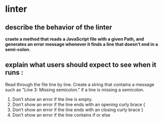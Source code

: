 # linter
## describe the behavior of the linter
**craete a method that reads a JavaScript file with a given Path, and generates an error message whenever it finds a line that doesn’t end in a semi-colon.**
## explain what users should expect to see when it runs :
Read through the file line by line. Create a string that contains a message such as "Line 3: Missing semicolon." if a line is missing a semicolon.<br />
1. Don’t show an error if the line is empty.<br />
2. Don’t show an error if the line ends with an opening curly brace {<br />
3. Don’t show an error if the line ends with an closing curly brace }<br />
4. Don’t show an error if the line contains if or else<br />